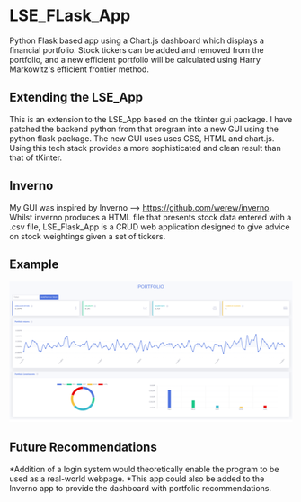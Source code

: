 # LSE_FLask_App
Python Flask based app using a Chart.js dashboard which displays a financial portfolio.
Stock tickers can be added and removed from the portfolio, and a new efficient portfolio will be calculated using Harry Markowitz's efficient frontier method.

## Extending the LSE_App
This is an extension to the LSE_App based on the tkinter gui package. I have patched the backend python from that program into a new GUI using the python flask package.
The new GUI uses uses CSS, HTML and chart.js. Using this tech stack provides a more sophisticated and clean result than that of tKinter. 

## Inverno
My GUI was inspired by Inverno --> https://github.com/werew/inverno.
Whilst inverno produces a HTML file that presents stock data entered with a .csv file, LSE_Flask_App is a CRUD web application designed to give advice on stock weightings given a set of tickers.

## Example

![GitHub Logo](https://github.com/Dolj0/LSE_FLask_App/blob/main/Efficient%20Portfolio%20Example.png)

## Future Recommendations
*Addition of a login system would theoretically enable the program to be used as a real-world webpage. 
*This app could also be added to the Inverno app to provide the dashboard with portfolio recommendations.

